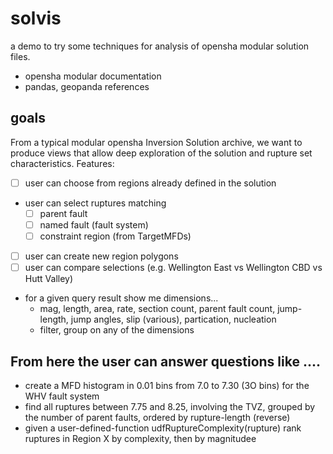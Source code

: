 # solvis

a demo to try some techniques for analysis of opensha modular solution files.

 - opensha modular  documentation
 - pandas, geopanda references

## goals

From a typical modular opensha Inversion Solution archive, we want to produce views that allow deep exploration 
of the solution and rupture set characteristics. Features:

 - [ ] user can choose from regions already defined in the solution
 - user can select ruptures matching 
    - [ ] parent fault
    - [ ] named fault (fault system)
    - [ ] constraint region (from TargetMFDs)
 - [ ] user can create new region polygons 
 - [ ] user can compare selections (e.g. Wellington East vs Wellington CBD vs Hutt Valley) 
 - for a given query result show me dimensions...
    - mag, length, area, rate, section count, parent fault count, jump-length, jump angles, slip (various), partication, nucleation 
    - filter, group on any of the dimensions


## From here the user can answer questions like ....

 - create a MFD histogram in 0.01 bins from 7.0 to 7.30 (3O bins) for the WHV fault system
 - find all ruptures between 7.75 and 8.25, involving the TVZ, grouped by the number of parent faults, ordered by rupture-length (reverse)
 - given a user-defined-function udfRuptureComplexity(rupture) rank ruptures in Region X by complexity, then by magnitudee
 

